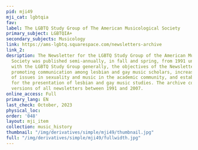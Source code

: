 ```yaml
---
pid: mji49
mji_cat: lgbtqia
fav: 
label: The LGBTQ Study Group of The American Musicological Society
primary_subject: LGBTQIA+
secondary_subjects: Musicology
link: https://ams-lgbtq.squarespace.com/newsletters-archive
link_2: 
desription: The Newsletter for the LGBTQ Study Group of the American Musicological
  Society was published semi-annually, in fall and spring, from 1991 until 2007. As
  with the LGBTQ Study Group generally, the objectives of the Newsletter included
  promoting communication among lesbian and gay music scholars, increasing awareness
  of issues in sexuality and music in the academic community, and establishing a forum
  for the presentation of lesbian and gay music studies. The archive contains PDF
  versions of all newsletters between 1991 and 2007.
online_access: Full
primary_lang: EN
last_check: October, 2023
physical_loc: 
order: '048'
layout: mji_item
collection: music_history
thumbnail: "/img/derivatives/simple/mji49/thumbnail.jpg"
full: "/img/derivatives/simple/mji49/fullwidth.jpg"
---
```

